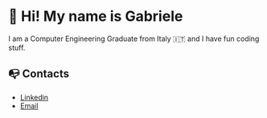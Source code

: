 # 👾 Hi! My name is Gabriele
I am a Computer Engineering Graduate from Italy :it: and I have fun coding stuff.

## 📭 Contacts
- [Linkedin](https://www.linkedin.com/in/gabrielebnc/)
- [Email](mailto:gabriele.bianchi21@gmail.com) 
